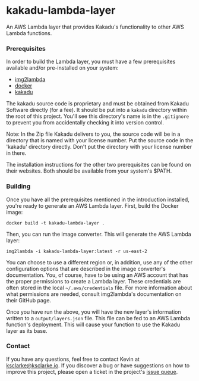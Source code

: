 # kakadu-lambda-layer

An AWS Lambda layer that provides Kakadu's functionality to other AWS Lambda functions.

### Prerequisites

In order to build the Lambda layer, you must have a few prerequisites available and/or pre-installed on your system:

* [img2lambda](https://github.com/awslabs/aws-lambda-container-image-converter)
* [docker](https://www.docker.com/products/docker-engine)
* [kakadu](http://kakadusoftware.com/)

The kakadu source code is proprietary and must be obtained from Kakadu Software directly (for a fee). It should be put into a `kakadu` directory within the root of this project. You'll see this directory's name is in the `.gitignore` to prevent you from accidentally checking it into version control.

Note: In the Zip file Kakadu delivers to you, the source code will be in a directory that is named with your license number. Put the source code in the 'kakadu' directory directly. Don't put the directory with your license number in there.

The installation instructions for the other two prerequisites can be found on their websites. Both should be available from your system's $PATH.

### Building

Once you have all the prerequisites mentioned in the introduction installed, you're ready to generate an AWS Lambda layer. First, build the Docker image:

    docker build -t kakadu-lambda-layer .

Then, you can run the image converter. This will generate the AWS Lambda layer:

    img2lambda -i kakadu-lambda-layer:latest -r us-east-2

You can choose to use a different region or, in addition, use any of the other configuration options that are described in the image converter's documentation. You, of course, have to be using an AWS account that has the proper permissions to create a Lambda layer. These credentials are often stored in the local `~/.aws/credentials` file. For more information about what permissions are needed, consult img2lambda's documentation on their GitHub page.

Once you have run the above, you will have the new layer's information written to a `output/layers.json` file. This file can be fed to an AWS Lambda function's deployment. This will cause your function to use the Kakadu layer as its base.

### Contact

If you have any questions, feel free to contact Kevin at <a href="mailto:ksclarke@ksclarke.io">ksclarke@ksclarke.io</a>. If you discover a bug or have suggestions on how to improve this project, please open a ticket in the project's [issue queue](https://github.com/UCLALibrary/kakadu-lambda-layer/issues).
